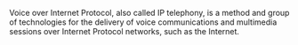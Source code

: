 Voice over Internet Protocol, also called IP telephony, is a method and group of technologies for the delivery of voice communications and multimedia sessions over Internet Protocol networks, such as the Internet.